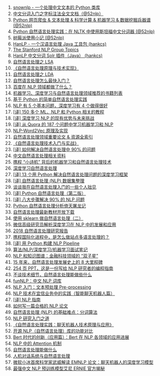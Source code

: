 1. [snownlp - 一个处理中文文本的 Python 类库](https://weekly.manong.io/bounce?nid=13&aid=283&url=https%3A%2F%2Fgithub.com%2Fisnowfy%2Fsnownlp)
1. [中文分词入门之字标注法全文文档（@52nlp）](https://weekly.manong.io/bounce?nid=17&aid=371&url=http%3A%2F%2Fwww.52nlp.cn%2F%25E4%25B8%25AD%25E6%2596%2587%25E5%2588%2586%25E8%25AF%258D%25E5%2585%25A5%25E9%2597%25A8%25E4%25B9%258B%25E5%25AD%2597%25E6%25A0%2587%25E6%25B3%25A8%25E6%25B3%2595%25E5%2585%25A8%25E6%2596%2587%25E6%2596%2587%25E6%25A1%25A3)
1. [Python 网页爬虫 & 文本处理 & 科学计算 & 机器学习 & 数据挖掘兵器谱 (@52nlp)](https://weekly.manong.io/bounce?nid=39&aid=1278&url=http%3A%2F%2Fwww.52nlp.cn%2Fpython-%25E7%25BD%2591%25E9%25A1%25B5%25E7%2588%25AC%25E8%2599%25AB-%25E6%2596%2587%25E6%259C%25AC%25E5%25A4%2584%25E7%2590%2586-%25E7%25A7%2591%25E5%25AD%25A6%25E8%25AE%25A1%25E7%25AE%2597-%25E6%259C%25BA%25E5%2599%25A8%25E5%25AD%25A6%25E4%25B9%25A0-%25E6%2595%25B0%25E6%258D%25AE%25E6%258C%2596%25E6%258E%2598)
1. [Python 自然语言处理实践：在 NLTK 中使用斯坦福中文分词器 (@52nlp)](https://weekly.manong.io/bounce?nid=46&aid=1483&url=http%3A%2F%2Fwww.52nlp.cn%2Fpython%25E8%2587%25AA%25E7%2584%25B6%25E8%25AF%25AD%25E8%25A8%2580%25E5%25A4%2584%25E7%2590%2586%25E5%25AE%259E%25E8%25B7%25B5-%25E5%259C%25A8nltk%25E4%25B8%25AD%25E4%25BD%25BF%25E7%2594%25A8%25E6%2596%25AF%25E5%259D%25A6%25E7%25A6%258F%25E4%25B8%25AD%25E6%2596%2587%25E5%2588%2586%25E8%25AF%258D%25E5%2599%25A8)
1. [树莓派使用小记 (@52nlp)](https://weekly.manong.io/bounce?nid=57&aid=1796&url=http%3A%2F%2Fwww.52nlp.cn%2F%25E6%25A0%2591%25E8%258E%2593%25E6%25B4%25BE%25EF%25BC%2588raspberry-pi%25EF%25BC%2589%25E4%25BD%25BF%25E7%2594%25A8%25E5%25B0%258F%25E8%25AE%25B0)
1. [HanLP - 一个汉语言处理 Java 工具包 (hankcs)](https://weekly.manong.io/bounce?nid=65&aid=2069&url=https%3A%2F%2Fgithub.com%2Fhankcs%2FHanLP)
1. [The Stanford NLP Group Topics](https://weekly.manong.io/bounce?nid=85&aid=3383&url=http%3A%2F%2Fnlp.stanford.edu%2Fresearch.shtml)
1. [HanLP 中文分词 Solr 插件（Java） (hankcs)](https://weekly.manong.io/bounce?nid=85&aid=3415&url=https%3A%2F%2Fgithub.com%2Fhankcs%2Fhanlp-solr-plugin)
1. [自然语言处理之 LSA](https://weekly.manong.io/bounce?nid=121&aid=6510&url=http%3A%2F%2Fzhikaizhang.cn%2F2016%2F05%2F31%2F%25E8%2587%25AA%25E7%2584%25B6%25E8%25AF%25AD%25E8%25A8%2580%25E5%25A4%2584%25E7%2590%2586%25E4%25B9%258BLSA%2F)
1. [《自然语言处理原理与技术实现》](https://weekly.manong.io/bounce?nid=123&aid=6670&url=https%3A%2F%2Fwww.amazon.cn%2F%25E5%259B%25BE%25E4%25B9%25A6%2Fdp%2FB01G8JOUSO%3Fie%3DUTF8%26camp%3D536%26creativeASIN%3DB01G8JOUSO%26linkCode%3Dxm2%26tag%3Dmanongio-23)
1. [自然语言处理之 LDA](https://weekly.manong.io/bounce?nid=125&aid=6787&url=http%3A%2F%2Fzhikaizhang.cn%2F2016%2F06%2F29%2F%25E8%2587%25AA%25E7%2584%25B6%25E8%25AF%25AD%25E8%25A8%2580%25E5%25A4%2584%25E7%2590%2586%25E4%25B9%258BLDA%2F)
1. [自然语言处理怎么最快入门？](https://weekly.manong.io/bounce?nid=135&aid=7464&url=http%3A%2F%2Ftoutiao.io%2Fj%2F37xudj)
1. [百度在 NLP 领域都做了什么？](https://weekly.manong.io/bounce?nid=154&aid=8660&url=http%3A%2F%2Fmp.weixin.qq.com%2Fs%2FvjYv6zWn4OIQo18HA2vHqw)
1. [机器学习、深度学习与自然语言处理领域推荐的书籍列表](https://weekly.manong.io/bounce?nid=158&aid=8951&url=https%3A%2F%2Ftoutiao.io%2Fk%2F44d97i)
1. [基于 Python 的简单自然语言处理实践](https://weekly.manong.io/bounce?nid=162&aid=9237&url=https%3A%2F%2Ftoutiao.io%2Fk%2Fipxase)
1. [NLP 有 5 个基本问题，深度学习有 4 个做得很好](https://weekly.manong.io/bounce?nid=164&aid=9378&url=https%3A%2F%2Fmp.weixin.qq.com%2Fs%3F__biz%3DMzI3MTA0MTk1MA%3D%3D%26mid%3D2651996872%26idx%3D2%26sn%3Dde050c86b618862afe210aa3944c2a57)
1. [[译] 150 多个 ML、NLP 和 Python 相关的教程](https://weekly.manong.io/bounce?nid=181&aid=10577&url=https%3A%2F%2Ftoutiao.io%2Fk%2Fob69al)
1. [[译] 深度学习 NLP 的现有优势与未来挑战](https://weekly.manong.io/bounce?nid=189&aid=11160&url=http%3A%2F%2Fmp.weixin.qq.com%2Fs%2Fk4dxj6qTGKNyoTn1uTb_aA)
1. [[译] 从 Quora 的 187 个问题中学习机器学习和 NLP](https://weekly.manong.io/bounce?nid=191&aid=11292&url=https%3A%2F%2Ftoutiao.io%2Fk%2Fta7xnn)
1. [NLP-Word2Vec 原理及实现](https://weekly.manong.io/bounce?nid=191&aid=11297&url=https%3A%2F%2Ftoutiao.io%2Fk%2Flyjbg2)
1. [自然语言处理领域重要论文 & 资源全索引](https://weekly.manong.io/bounce?nid=194&aid=11514&url=https%3A%2F%2Ftoutiao.io%2Fk%2F3tpsix)
1. [《自然语言处理技术入门与实战》](https://weekly.manong.io/bounce?nid=199&aid=11873&url=https%3A%2F%2Fwww.amazon.cn%2Fgp%2Fproduct%2FB076W4BKYC%3Fie%3DUTF8%26tag%3Dmanongio-23%26camp%3D536%26linkCode%3Dxm2%26creativeASIN%3DB076W4BKYC)
1. [[译] 如何解决自然语言处理中 90% 的问题](https://weekly.manong.io/bounce?nid=207&aid=12486&url=https%3A%2F%2Ftoutiao.io%2Fk%2Fi9wezc)
1. [中文自然语言处理相关资料](https://weekly.manong.io/bounce?nid=208&aid=12557&url=https%3A%2F%2Ftoutiao.io%2Fk%2F4jg62d)
1. [携程 “小诗机” 背后的机器学习和自然语言处理技术](https://weekly.manong.io/bounce?nid=209&aid=12623&url=http%3A%2F%2Fmp.weixin.qq.com%2Fs%2Fgo0TK5ml_LZkLTSxrQLvfA)
1. [深度学习自然语言处理](https://weekly.manong.io/bounce?nid=210&aid=12761&url=http%3A%2F%2Ftoutiao.io%2Fsubjects%2F330178%23210)
1. [[译] 13 个用 Python 解决自然语言处理问题的深度学习框架](https://weekly.manong.io/bounce?nid=211&aid=12785&url=https%3A%2F%2Ftoutiao.io%2Fk%2Fc8rwrk)
1. [[译] 自然语言处理 (NLP) 数据集整理](https://weekly.manong.io/bounce?nid=211&aid=12787&url=https%3A%2F%2Ftoutiao.io%2Fk%2Fnhacrf)
1. [谈谈我在自然语言处理入门的一些个人拙见](https://weekly.manong.io/bounce?nid=213&aid=12909&url=https%3A%2F%2Fmp.weixin.qq.com%2Fs%2FP4SjjPapopxsb2rrHxmhxQ)
1. [[译] Python 自然语言处理（第二版）](https://weekly.manong.io/bounce?nid=213&aid=12921&url=https%3A%2F%2Ftoutiao.io%2Fk%2F1dwhqt)
1. [[译] 八大步骤解决 90% 的 NLP 问题](https://weekly.manong.io/bounce?nid=214&aid=12977&url=https%3A%2F%2Fmp.weixin.qq.com%2Fs%2FXLN3dZBd3o0P7cDxJixWJg)
1. [Python 自然语言处理分析倚天屠龙记](https://weekly.manong.io/bounce?nid=215&aid=13069&url=https%3A%2F%2Fmp.weixin.qq.com%2Fs%2Fgcx2iYSwJzUU73sVbcasdg)
1. [自然语言处理最新教材开放下载](https://weekly.manong.io/bounce?nid=217&aid=13188&url=https%3A%2F%2Ftoutiao.io%2Fk%2Fzsehdz)
1. [使用 sklearn 做自然语言处理（二）](https://weekly.manong.io/bounce?nid=218&aid=13262&url=https%3A%2F%2Fmp.weixin.qq.com%2Fs%2FJjSAEi3jlXLRAu9hag7r4w)
1. [微信高级研究员解析深度学习在 NLP 中的发展和应用](https://weekly.manong.io/bounce?nid=224&aid=13660&url=https%3A%2F%2Fmp.weixin.qq.com%2Fs%3F__biz%3DMzAwNDI4ODcxNA%3D%3D%26mid%3D2652249565%26idx%3D1%26sn%3De1409af8af11730bc839302283dd935b)
1. [2018 自然语言处理研究报告](https://weekly.manong.io/bounce?nid=225&aid=13726&url=https%3A%2F%2Fmp.weixin.qq.com%2Fs%2FHz2_xAyToCEXf2scl7me8Q)
1. [携程国际化进程中，是怎么做站点多语言处理的？](https://weekly.manong.io/bounce?nid=225&aid=13765&url=https%3A%2F%2Fmp.weixin.qq.com%2Fs%2FJIxeBsTTdO26B0BT0GDx9Q)
1. [[译] 用 Python 构建 NLP Pipeline](https://weekly.manong.io/bounce?nid=227&aid=13870&url=https%3A%2F%2Fmp.weixin.qq.com%2Fs%2F8XDXgIm-Zcb3dL-2h9eSjA)
1. [算法/NLP/深度学习/机器学习面试笔记](https://weekly.manong.io/bounce?nid=230&aid=14055&url=https%3A%2F%2Ftoutiao.io%2Fk%2Fuss6kg)
1. [NLP 和知识图谱：金融科技领域的 “双子星”](https://weekly.manong.io/bounce?nid=236&aid=14458&url=https%3A%2F%2Fmp.weixin.qq.com%2Fs%2FWyhhAd2Oq3gsNa783Oh0uA)
1. [15 年来，自然语言处理发展史上的 8 大里程碑](https://weekly.manong.io/bounce?nid=236&aid=14459&url=https%3A%2F%2Fmp.weixin.qq.com%2Fs%2FU9_SMLlY2pt7V7vI1DWmZA)
1. [254 页 PPT，这是一份写给 NLP 研究者的编程指南](https://weekly.manong.io/bounce?nid=239&aid=14659&url=https%3A%2F%2Fmp.weixin.qq.com%2Fs%2FEkpCHNLI7KiBjXg6lFMguw)
1. [不谈技术细节，自然语言处理能做些什么](https://weekly.manong.io/bounce?nid=239&aid=14661&url=https%3A%2F%2Ftoutiao.io%2Fk%2F0xl57e)
1. [funNLP：中文 NLP 词库](https://weekly.manong.io/bounce?nid=240&aid=14727&url=https%3A%2F%2Ftoutiao.io%2Fk%2F24mfi8)
1. [NLP 入门：文本预处理 Pre-processing](https://weekly.manong.io/bounce?nid=247&aid=15159&url=https%3A%2F%2Ftoutiao.io%2Fk%2Fwlx18v)
1. [NLP 技术在宜信业务中的实践（智能聊天机器人篇）](https://weekly.manong.io/bounce?nid=247&aid=15160&url=https%3A%2F%2Ftoutiao.io%2Fk%2Fck2rvd)
1. [[译] NLP 指南](https://weekly.manong.io/bounce?nid=253&aid=15604&url=https%3A%2F%2Fmp.weixin.qq.com%2Fs%2FXCOBK2LRO2P4NJicRWIVeQ)
1. [如何写一篇合格的 NLP 论文](https://weekly.manong.io/bounce?nid=254&aid=15671&url=https%3A%2F%2Ftoutiao.io%2Fk%2Fu8xpnl)
1. [自然语言处理 (NLP) 的基础难点：分词算法](https://weekly.manong.io/bounce?nid=255&aid=15738&url=https%3A%2F%2Ftoutiao.io%2Fk%2Fl32p3n)
1. [NLP 研究入门之道](https://weekly.manong.io/bounce?nid=258&aid=15952&url=https%3A%2F%2Ftoutiao.io%2Fk%2Fwgxmko)
1. [《自然语言处理实践：聊天机器人技术原理与应用》](https://weekly.manong.io/bounce?nid=259&aid=16082&url=https%3A%2F%2Fwww.amazon.cn%2Fgp%2Fproduct%2FB07P7Z42Y4%3Fie%3DUTF8%26tag%3Dmanongio-23%26camp%3D536%26linkCode%3Dxm2%26creativeASIN%3DB07P7Z42Y4)
1. [开源 NLP（自然语言处理）库的功能对比](https://weekly.manong.io/bounce?nid=265&aid=16531&url=https%3A%2F%2Fmp.weixin.qq.com%2Fs%2Fq9XACyvt2-d7P3FGUO96bw)
1. [Bert 时代的创新（应用篇）：Bert 在 NLP 各领域的应用进展](https://weekly.manong.io/bounce?nid=265&aid=16532&url=https%3A%2F%2Ftoutiao.io%2Fk%2Fj6z6xu)
1. [NLP 中的 Attention 机制](https://weekly.manong.io/bounce?nid=267&aid=16696&url=https%3A%2F%2Ftoutiao.io%2Fk%2Fzah9ww)
1. [自然语言处理能做什么](https://weekly.manong.io/bounce?nid=272&aid=17099&url=https%3A%2F%2Fmp.weixin.qq.com%2Fs%3F__biz%3DMzU2NDg4ODcwOA%3D%3D%26mid%3D2247483816%26idx%3D1%26sn%3D20f46760486b1cd75c9e6157d913e865)
1. [人机对话系统与自然语言处理](https://weekly.manong.io/bounce?nid=278&aid=17557&url=https%3A%2F%2Fmp.weixin.qq.com%2Fs%3F__biz%3DMjM5MzA1Mzc3Nw%3D%3D%26mid%3D2247485148%26idx%3D1%26sn%3D9f1211ed707722b066116d4abf12e106)
1. [微软小冰首席科学家武威解读 EMNLP 论文：聊天机器人的深度学习模型](https://weekly.manong.io/bounce?nid=283&aid=17899&url=https%3A%2F%2Fmp.weixin.qq.com%2Fs%2FFSVYt-rauuCcqm9y7eTDfg)
1. [最强中文 NLP 预训练模型艾尼 ERNIE 官方揭秘](https://weekly.manong.io/bounce?nid=285&aid=18078&url=https%3A%2F%2Fmp.weixin.qq.com%2Fs%2FMfSkL02URUD2gFZZ_lnFow)
